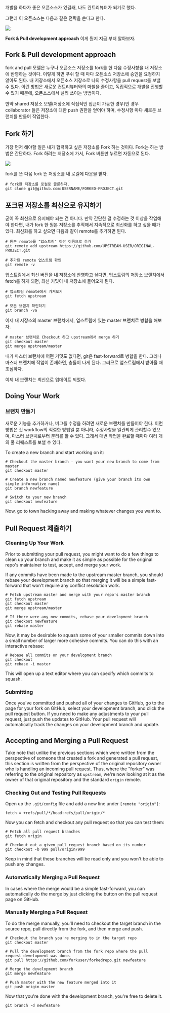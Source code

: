 개발을 하다가 좋은 오픈소스가 있길래, 나도 컨트리뷰터가 되기로 했다.

그런데 이 오픈소스는 다음과 같은 전략을 쓴다고 한다.

![]({{site.url}}/images/fork/image2.png)

**Fork & Pull development approach** 이게 뭔지 지금 부터 알아보자.

## Fork & Pull development approach

fork and pull 모델은 누구나 오픈소스 저장소를 fork를 한 다음 수정사항을 내 저장소에 반영하는 것이다. 이렇게 하면 푸쉬 할 때 마다 오픈소스 저장소에 승인을 요청하지 않아도 된다. 내 저장소에서 오픈소스 저장소로 나의 수정사항을 pull request를 보낼 수 있다. 이런 방법은 새로운 컨트리뷰터와의 마찰을 줄이고, 독립적으로 개발을 진행할 수 있기 때문에, 오픈소스에서 널리 쓰이는 방법이다.

만약 shared 저장소 모델(저장소에 직접적인 접근이 가능한 경우)인 경우 collaborator 들은 저장소에 대한 push 권한을 얻어야 하며, 수정사항 마다 새로운 브랜치를 만들어 작업한다. 

## Fork 하기

가장 먼저 해야할 일은 내가 협력하고 싶은 저장소를 Fork 하는 것이다. Fork는 하는 방법은 간단하다. Fork 하려는 저장소에 가서, Fork 버튼만 누르면 자동으로 된다.

![]({{site.url}}/images/fork/image1.png)

fork를 뜬 다음 fork 뜬 저장소를 내 로컬에 다운을 받자.

```
# fork한 저장소를 로컬로 클론하자.
git clone git@github.com:USERNAME/FORKED-PROJECT.git
```

## 포크된 저장소를 최신으로 유지하기

굳이 꼭 최신으로 유지해야 되는 건 아니다. 만약 간단한 걸 수정하는 것 이상을 작업해야 한다면, 내가 fork 한 원본 저장소를 추적해서 지속적으로 최신화를 하고 싶을 때가 있다. 최신화를 하고 싶으면 다음과 같이 remote를 추가하면 된다.

```
# 원본 remote를 "업스트림" 이란 이름으로 추가
git remote add upstream https://github.com/UPSTREAM-USER/ORIGINAL-PROJECT.git

# 추가된 remote 업스트림 확인
git remote -v
```

업스트림에서 최신 버전을 내 저장소에 반영하고 싶다면, 업스트림의 저장소 브랜치에서 fetch를 하게 되면, 최신 커밋이 내 저장소에 들어오게 된다.

```
# 업스트림 remote에서 가져오기
git fetch upstream

# 모든 브랜치 확인하기
git branch -va
```

이제 내 저장소의 master 브랜치에서, 업스트림에 있는 master 브랜치로 병합을 해보자.

```
# master 브랜치로 Checkout 하고 upstream에서 merge 하기
git checkout master
git merge upstream/master
```

내가 마스터 브랜치에 어떤 커밋도 없다면, git은 fast-forward로 병합을 한다. 그러나 마스터 브랜치에 작업이 존재하면, 충돌이 나게 된다. 그러므로 업스트림에서 받아올 때 조심하자.

이제 내 브랜치는 최신으로 업데이트 되었다.

## Doing Your Work

### 브랜치 만들기

새로운 기능을 추가하거나, 버그를 수정을 하려면 새로운 브랜치를 만들어야 한다. 이런 방법은 깃 workflow의 적절한 방법일 뿐 아니라, 수정사항을 일관되게 관리할수 있으며, 마스터 브랜치로부터 분리를 할 수 있다. 그래서 매번 작업을 완료할 때마다 여러 개의 풀 리퀘스트를 보낼 수 있다.

To create a new branch and start working on it:

```
# Checkout the master branch - you want your new branch to come from master
git checkout master

# Create a new branch named newfeature (give your branch its own simple informative name)
git branch newfeature

# Switch to your new branch
git checkout newfeature
```

Now, go to town hacking away and making whatever changes you want to.

## Pull Request 제출하기

### Cleaning Up Your Work



Prior to submitting your pull request, you might want to do a few things to clean up your branch and make it as simple as possible for the original repo's maintainer to test, accept, and merge your work.

If any commits have been made to the upstream master branch, you should rebase your development branch so that merging it will be a simple fast-forward that won't require any conflict resolution work.

```
# Fetch upstream master and merge with your repo's master branch
git fetch upstream
git checkout master
git merge upstream/master

# If there were any new commits, rebase your development branch
git checkout newfeature
git rebase master
```

Now, it may be desirable to squash some of your smaller commits down into a small number of larger more cohesive commits. You can do this with an interactive rebase:

```
# Rebase all commits on your development branch
git checkout 
git rebase -i master
```

This will open up a text editor where you can specify which commits to squash.

### Submitting

Once you've committed and pushed all of your changes to GitHub, go to the page for your fork on GitHub, select your development branch, and click the pull request button. If you need to make any adjustments to your pull request, just push the updates to GitHub. Your pull request will automatically track the changes on your development branch and update.

## Accepting and Merging a Pull Request

Take note that unlike the previous sections which were written from the perspective of someone that created a fork and generated a pull request, this section is written from the perspective of the original repository owner who is handling an incoming pull request. Thus, where the "forker" was referring to the original repository as `upstream`, we're now looking at it as the owner of that original repository and the standard `origin` remote.

### Checking Out and Testing Pull Requests

Open up the `.git/config` file and add a new line under `[remote "origin"]`:

```
fetch = +refs/pull/*/head:refs/pull/origin/*
```

Now you can fetch and checkout any pull request so that you can test them:

```
# Fetch all pull request branches
git fetch origin

# Checkout out a given pull request branch based on its number
git checkout -b 999 pull/origin/999
```

Keep in mind that these branches will be read only and you won't be able to push any changes.

### Automatically Merging a Pull Request

In cases where the merge would be a simple fast-forward, you can automatically do the merge by just clicking the button on the pull request page on GitHub.

### Manually Merging a Pull Request

To do the merge manually, you'll need to checkout the target branch in the source repo, pull directly from the fork, and then merge and push.

```
# Checkout the branch you're merging to in the target repo
git checkout master

# Pull the development branch from the fork repo where the pull request development was done.
git pull https://github.com/forkuser/forkedrepo.git newfeature

# Merge the development branch
git merge newfeature

# Push master with the new feature merged into it
git push origin master
```

Now that you're done with the development branch, you're free to delete it.

```
git branch -d newfeature
```



